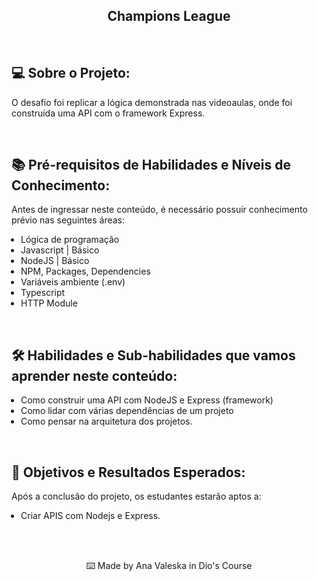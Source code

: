 <!--START_SECTION:header-->
<section align="center">
  <h1>Champions League</h1>
</section>
<!--END_SECTION:header-->
<br />

<h2>💻 Sobre o Projeto:</h2>

<p>O desafio foi replicar a lógica demonstrada nas videoaulas, onde foi construída uma API com o framework Express.</p>
<br/>

<h2>📚 Pré-requisitos de Habilidades e Níveis de Conhecimento:</h2>
<p>Antes de ingressar neste conteúdo, é necessário possuir conhecimento prévio nas seguintes áreas:</p>
<ul style="padding-left: 15px">
  <li>Lógica de programação</li>
  <li>Javascript | Básico</li>
  <li>NodeJS | Básico</li>
  <li>NPM, Packages, Dependencies</li>
  <li>Variáveis ambiente (.env)</li>
  <li>Typescript</li>
  <li>HTTP Module</li>
</ul>
<br/>

<h2>🛠️ Habilidades e Sub-habilidades que vamos aprender neste conteúdo:</h2>

<ul style="padding-left: 15px">
  <li>Como construir uma API com NodeJS e Express (framework)</li>
  <li>Como lidar com várias dependências de um projeto</li>
  <li>Como pensar na arquitetura dos projetos.</li>
</ul>
<br/>

<h2>🎯 Objetivos e Resultados Esperados:</h2>

<p>Após a conclusão do projeto, os estudantes estarão aptos a:</p>
<ul style="padding-left: 15px">
  <li>Criar APIS com Nodejs e Express.</li>
</ul>

<!--START_SECTION:footer-->
<br/>
<br/>
<section align="center">
  <p>
    ⌨️ Made by Ana Valeska in Dio's Course
  </p>
</section>
<br />
<br />

<!--END_SECTION:footer-->
